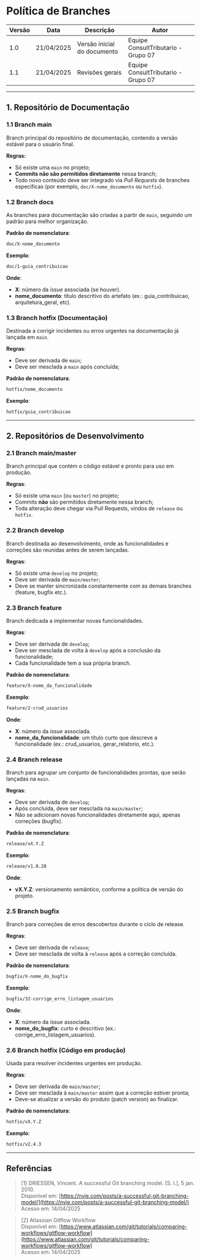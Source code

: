 # Política de Branches

| Versão | Data       | Descrição                         | Autor                               |
|------- |----------- | --------------------------------- | ----------------------------------- |
| 1.0    | 21/04/2025 | Versão inicial do documento       | Equipe ConsultTributario - Grupo 07 |
| 1.1    | 21/04/2025 | Revisões gerais                   | Equipe ConsultTributario - Grupo 07 |

---

## 1. Repositório de **Documentação**

### 1.1 Branch **main**
Branch principal do repositório de documentação, contendo a versão estável para o usuário final.

**Regras:**
- Só existe uma `main` no projeto;
- **Commits não são permitidos diretamente** nessa branch;
- Todo novo conteúdo deve ser integrado via *Pull Requests* de branches específicas (por exemplo, `doc/X-nome_documento` ou `hotfix`).

### 1.2 Branch **docs**
As branches para documentação são criadas a partir de `main`, seguindo um padrão para melhor organização.

**Padrão de nomenclatura**:
```bash
doc/X-nome_documento
```
**Exemplo**:
```bash
doc/1-guia_contribuicao
```
**Onde**:
- **X**: número da *issue* associada (se houver).
- **nome_documento**: título descritivo do artefato (ex.: guia_contribuicao, arquitetura_geral, etc).

### 1.3 Branch **hotfix** (Documentação)
Destinada a corrigir incidentes ou erros urgentes na documentação já lançada em `main`.

**Regras**:
- Deve ser derivada de `main`;
- Deve ser mesclada a `main` após concluída;

**Padrão de nomenclatura**:
```bash
hotfix/nome_documento
```
**Exemplo**:
```bash
hotfix/guia_contribuicao
```

---

## 2. Repositórios de **Desenvolvimento**

### 2.1 Branch **main/master**
Branch principal que contém o código estável e pronto para uso em produção.

**Regras**:
- Só existe uma `main` (ou `master`) no projeto;
- Commits **não** são permitidos diretamente nessa branch;
- Toda alteração deve chegar via Pull Requests, vindos de `release` ou `hotfix`.

### 2.2 Branch **develop**
Branch destinada ao desenvolvimento, onde as funcionalidades e correções são reunidas antes de serem lançadas.

**Regras**:
- Só existe uma `develop` no projeto;
- Deve ser derivada de `main/master`;
- Deve se manter sincronizada constantemente com as demais branches (feature, bugfix etc.).

### 2.3 Branch **feature**
Branch dedicada a implementar novas funcionalidades.

**Regras**:
- Deve ser derivada de `develop`;
- Deve ser mesclada de volta à `develop` após a conclusão da funcionalidade;
- Cada funcionalidade tem a sua própria branch.

**Padrão de nomenclatura**:
```bash
feature/X-nome_da_funcionalidade
```
**Exemplo**:
```bash
feature/2-crud_usuarios
```
**Onde**:
- **X**: número da *issue* associada.
- **nome_da_funcionalidade**: um título curto que descreve a funcionalidade (ex.: crud_usuarios, gerar_relatorio, etc.).

### 2.4 Branch **release**
Branch para agrupar um conjunto de funcionalidades prontas, que serão lançadas na `main`.

**Regras**:
- Deve ser derivada de `develop`;
- Após concluída, deve ser mesclada na `main/master`;
- Não se adicionam novas funcionalidades diretamente aqui, apenas correções (bugfix).

**Padrão de nomenclatura**:
```bash
release/vX.Y.Z
```
**Exemplo**:
```bash
release/v1.0.28
```
**Onde**:
- **vX.Y.Z**: versionamento semântico, conforme a política de versão do projeto.

### 2.5 Branch **bugfix**
Branch para correções de erros descobertos durante o ciclo de release.

**Regras**:
- Deve ser derivada de `release`;
- Deve ser mesclada de volta à `release` após a correção concluída.

**Padrão de nomenclatura**:
```bash
bugfix/X-nome_do_bugfix
```
**Exemplo**:
```bash
bugfix/32-corrige_erro_listagem_usuarios
```
**Onde**:
- **X**: número da *issue* associada.
- **nome_do_bugfix**: curto e descritivo (ex.: corrige_erro_listagem_usuarios).

### 2.6 Branch **hotfix** (Código em produção)
Usada para resolver incidentes urgentes em produção.

**Regras**:
- Deve ser derivada de `main/master`;
- Deve ser mesclada à `main/master` assim que a correção estiver pronta;
- Deve-se atualizar a versão do produto (patch version) ao finalizar.

**Padrão de nomenclatura**:
```bash
hotfix/vX.Y.Z
```
**Exemplo**:
```bash
hotfix/v2.4.3
```
---

## Referências

> [1] DRIESSEN, Vincent. A successful Git branching model. [S. l.], 5 jan. 2010.  
> Disponível em: [https://nvie.com/posts/a-successful-git-branching-model/](https://nvie.com/posts/a-successful-git-branching-model/)  
> Acesso em: 14/04/2025

> [2] Atlassian Gitflow Workflow  
> Disponível em: [https://www.atlassian.com/git/tutorials/comparing-workflows/gitflow-workflow](https://www.atlassian.com/git/tutorials/comparing-workflows/gitflow-workflow)  
> Acesso em: 14/04/2025

